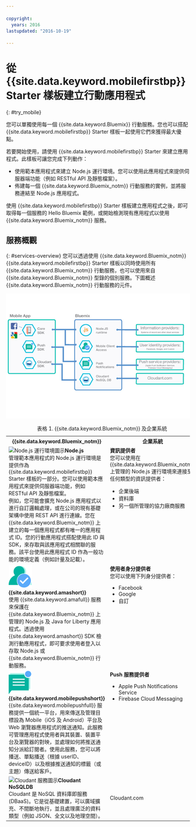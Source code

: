 ```yaml
---

copyright:
  years: 2016
lastupdated: "2016-10-19"

---
```


# 從 {{site.data.keyword.mobilefirstbp}} Starter 樣板建立行動應用程式
{: #try_mobile}

您可以單獨使用每一個 {{site.data.keyword.Bluemix}} 行動服務。您也可以搭配 {{site.data.keyword.mobilefirstbp}} Starter 樣板一起使用它們來獲得最大優點。

若要開始使用，請使用 {{site.data.keyword.mobilefirstbp}} Starter 來建立應用程式。此樣板可讓您完成下列動作：

* 使用範本應用程式來建立 Node.js 運行環境。您可以使用此應用程式來提供伺服器端功能（例如 RESTful API 及靜態檔案）。<!-- You can read more about operating this application in the Developing Mobile Backend section.-->
* 佈建每一個 {{site.data.keyword.Bluemix_notm}} 行動服務的實例，並將服務連結至 Node.js 應用程式。

<!--
<img src="images/mf_boiler_icon.png" alt="Bluemix mobile services" width="500"> {{site.data.keyword.mobilefirstbp}} Starter boilerplate
-->

使用 {{site.data.keyword.mobilefirstbp}} Starter 樣板建立應用程式之後，即可取得每一個服務的 Hello Bluemix 範例，或開始檢測現有應用程式以使用 {{site.data.keyword.Bluemix_notm}} 服務。


## 服務概觀
{: #services-overview}
您可以透過使用 {{site.data.keyword.Bluemix_notm}} {{site.data.keyword.mobilefirstbp}} Starter 樣板以同時使用所有 {{site.data.keyword.Bluemix_notm}} 行動服務，也可以使用來自 {{site.data.keyword.Bluemix_notm}} 型錄的個別服務。下圖概述 {{site.data.keyword.Bluemix_notm}} 行動服務的元件。

![{{site.data.keyword.Bluemix_notm}} 行動服務架構](images/bms_architecture.jpg)

<table summary="此表格說明 {{site.data.keyword.Bluemix_notm}} 行動服務">
<caption>表格 1. {{site.data.keyword.Bluemix_notm}} 及企業系統</caption>
<th>{{site.data.keyword.Bluemix_notm}}</th>
<th>企業系統</th>
<tr>
<td> <img src="images/i_js_64.png" alt="Node.js 運行環境圖示"><b>Node.js</b> <br/>管理範本應用程式的 Node.js 運行環境是提供作為 {{site.data.keyword.mobilefirstbp}} Starter 樣板的一部分。您可以使用範本應用程式來提供伺服器端功能，例如 RESTful API 及靜態檔案。<br/>例如，您可能會擴充 Node.js 應用程式以進行自訂邏輯處理，或在公司的現有基礎架構中使用 REST API 進行連線。您在 {{site.data.keyword.Bluemix_notm}} 上建立的每一個應用程式都有唯一的應用程式 ID。您的行動應用程式搭配使用此 ID 與 SDK，來存取與該應用程式相關聯的服務。該平台使用此應用程式 ID 作為一般功能的環境定義（例如計量及記載）。
<!--You can read more about operating this application in the "Developing Mobile Backend" section.--></td>
<td valign="top"><b>資訊提供者</b> <br/>您可以使用在 {{site.data.keyword.Bluemix_notm}} 上管理的 Node.js 運行環境來連接至任何類型的資訊提供者：
<ul>
	<li>企業後端</li>
	<li>資料庫</li>
	<li>另一個所管理的協力廠商服務</li>
</ul>
</td>
</tr>
<tr>
<td><img src="images/authentication_icon.png" alt="{{site.data.keyword.amashort}} 服務圖示"> <b>{{site.data.keyword.amashort}}</b><br/>使用 {{site.data.keyword.amafull}} 服務來保護在 {{site.data.keyword.Bluemix_notm}} 上管理的 Node.js 及 Java for Liberty 應用程式。透過使用 {{site.data.keyword.amashort}} SDK 檢測行動應用程式，即可要求使用者登入以存取 Node.js 或 {{site.data.keyword.Bluemix_notm}} 行動服務。<!-- In addition to security capabilities, {{site.data.keyword.amashort}} also gathers analytics data, so that you can monitor your mobile application performance and collect client logs and usage statistics.--> </td>
<td valign="top"><b>使用者身分提供者</b> <br/>您可以使用下列身分提供者：<ul><li>Facebook</li><li>Google</li><li> 自訂</li></ul></td>
</tr>
<tr>
<td><img src="images/push_icon.png" alt="Push Notifications 服務圖示"> <b>{{site.data.keyword.mobilepushshort}}</b><br/> {{site.data.keyword.mobilepushfull}} 服務提供一個統一平台，用來傳送及管理目標設為 Mobile（iOS 及 Android）平台及 Web 瀏覽器應用程式的推送通知。此服務可管理應用程式使用者與其裝置、裝置平台及瀏覽器的對映，並處理如何將推送通知分派給訂閱者。使用此服務，您可以將播送、單點播送（根據 userID、deviceID）以及根據推送通知的標籤（或主題）傳送給客戶。</td>
<td valign="top"><b>Push 服務提供者</b><ul><li>Apple Push Notifications Service</li><li>Firebase Cloud Messaging</li></ul></td>
</tr>
<tr>
<td><img src="images/cloudant64.png" alt="Cloudant 服務圖示"><b>Cloudant NoSQLDB</b><br/> Cloudant 是 NoSQL 資料庫即服務 (DBaaS)。它是從基礎建置，可以廣域擴充、不間斷地執行，並且處理廣泛的資料類型（例如 JSON、全文以及地理空間）。</td>
<td>Cloudant.com</td>
</tr>
</table>
